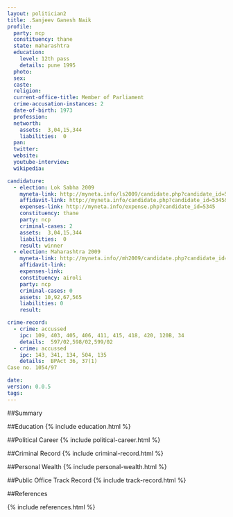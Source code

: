 ```yaml
---
layout: politician2
title: .Sanjeev Ganesh Naik
profile: 
  party: ncp
  constituency: thane
  state: maharashtra
  education: 
    level: 12th pass
    details: pune 1995
  photo: 
  sex: 
  caste: 
  religion: 
  current-office-title: Member of Parliament
  crime-accusation-instances: 2
  date-of-birth: 1973
  profession: 
  networth: 
    assets:  3,04,15,344
    liabilities:  0
  pan: 
  twitter: 
  website: 
  youtube-interview: 
  wikipedia: 

candidature: 
  - election: Lok Sabha 2009
    myneta-link: http://myneta.info/ls2009/candidate.php?candidate_id=5345
    affidavit-link: http://myneta.info/candidate.php?candidate_id=5345&scan=original
    expenses-link: http://myneta.info/expense.php?candidate_id=5345
    constituency: thane 
    party: ncp
    criminal-cases: 2
    assets:  3,04,15,344
    liabilities:  0
    result: winner 
  - election: Maharashtra 2009
    myneta-link: http://myneta.info//mh2009/candidate.php?candidate_id=2336
    affidavit-link: 
    expenses-link: 
    constituency: airoli 
    party: ncp
    criminal-cases: 0
    assets: 10,92,67,565
    liabilities: 0
    result:  

crime-record: 
  - crime: accussed
    ipc: 109, 403, 405, 406, 411, 415, 418, 420, 120B, 34
    details:  597/02,598/02,599/02  
  - crime: accussed
    ipc: 143, 341, 134, 504, 135
    details:  BPAct 36, 37(1)
Case no. 1054/97  

date: 
version: 0.0.5
tags: 
---
```

##Summary


##Education
{% include education.html %}


##Political Career
{% include political-career.html %}


##Criminal Record
{% include criminal-record.html %}


##Personal Wealth
{% include personal-wealth.html %}


##Public Office Track Record
{% include track-record.html %}


##References


{% include references.html %}